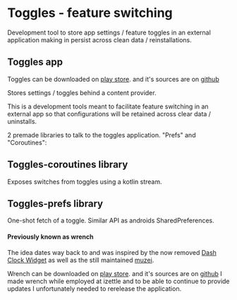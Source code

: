 # Toggles - feature switching

Development tool to store app settings / feature toggles in an external application making in persist across clean data / reinstallations. 

##

## Toggles app

Toggles can be downloaded on [play store](https://play.google.com/store/apps/details?id=se.eelde.toggles).
and it's sources are on [github](https://github.com/eelde/toggles)

Stores settings / toggles behind a content provider.

This is a development tools meant to facilitate feature switching in an external app so that configurations will be retained across clear data / uninstalls.

2 premade libraries to talk to the toggles application. "Prefs" and "Coroutines":

## Toggles-coroutines library
Exposes switches from toggles using a kotlin stream.

## Toggles-prefs library
One-shot fetch of a toggle. Similar API as androids SharedPreferences.

#### Previously known as wrench
The idea dates way back to and was inspired by the now removed [Dash Clock Widget](https://play.google.com/store/apps/details?id=net.nurik.roman.dashclock) as well as the still maintained [muzei](https://play.google.com/store/apps/details?id=net.nurik.roman.muzei).

Wrench can be downloaded on [play store](https://play.google.com/store/apps/details?id=com.izettle.wrench).
and it's sources are on [github](https://github.com/iZettle/wrench)
I made wrench while employed at izettle and to be able to continue to provide updates I unfortunately needed to rerelease the application.
